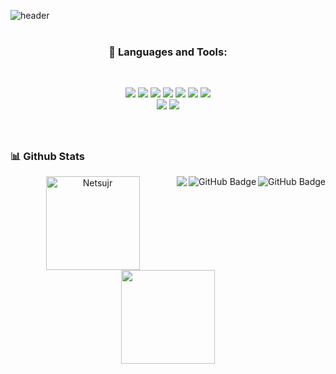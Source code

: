 
![header](https://capsule-render.vercel.app/api?type=Slice&color=gradient&customColorList=20&height=300&section=header&text=RAFAEL&desc=웨슬리%20-ウェスリー&fontSize=90&animation=twinkling&fontAlignY=90&descAlignY=70&fontColor=6b6bb2)
<br/>
<br/>
<h3 align="center">🚀 Languages and Tools:</h3>
<br/>

<p align="center"> 
  <img src="https://img.shields.io/badge/HTML-E34F26?style=flat-square&logo=html5&logoColor=white" />
  <img src="https://img.shields.io/badge/CSS-1572B6?style=flat-square&logo=css3&logoColor=white" />
  <img src="https://img.shields.io/badge/JavaScript-F7DF1E?style=flat-square&logo=javascript&logoColor=black"  />
  <img src="https://img.shields.io/badge/TypeScript-007ACC?style=flat-square&logo=typescript&logoColor=white"  />
  <img src="https://img.shields.io/badge/Node.js-43853D?style=flat-square&logo=node.js&logoColor=white" />
  <img src="https://img.shields.io/badge/React-20232A?style=flat-square&logo=react&logoColor=61DAFB" />
  <img src="https://img.shields.io/badge/React_Native-20232A?style=flat-square&logo=react&logoColor=61DAFB"/>
  <br>
  <img src="https://img.shields.io/badge/Figma-F24E1E?style=flat-square&logo=Figma&logoColor=white"/>
  <img src="https://img.shields.io/badge/Adobe Photoshop-31A8FF?style=flat-square&logo=Adobe Photoshop&logoColor=white"/>
  
</p>






<br />




## <h3>📊 Github Stats</h3> <img align="right" src="https://img.shields.io/github/stars/rafaelalmeidaV?label=Stars&style=social" alt="GitHub Badge"> <a href="https://github.com/rafaelalmeidaV?tab=followers"><img align="right" src="https://img.shields.io/github/followers/rafaelalmeidaV?label=Followers&style=social" alt="GitHub Badge"></a> <a href="https://github.com/rafaelalmeidaV">  <img align="right" src="https://komarev.com/ghpvc/?username=rafaelalmeidaV"></a>

<div align="center">
  <a href="https://github.com/rafaelalmeidav">
  <img height="150em" src="https://github-readme-streak-stats.herokuapp.com/?user=rafaelalmeidav&theme=dark" alt="Netsujr" />
  <img height="150em" src="https://github-readme-stats.vercel.app/api/top-langs/?username=rafaelalmeidav&layout=compact&langs_count=7&theme=dark"/>


